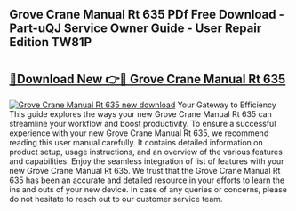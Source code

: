 ## Grove Crane Manual Rt 635 PDf Free Download - Part-uQJ Service Owner Guide - User Repair Edition TW81P

# <h2><a href="http://bc54888.oget.top/?id=Grove+Crane+Manual+Rt+635">🔗Download New 👉🔴 Grove Crane Manual Rt 635</a></h2>

[![Grove Crane Manual Rt 635 new download](https://i.imgur.com/5g1atiW.png)](http://bc54888.oget.top/?id=Grove+Crane+Manual+Rt+635)
Your Gateway to Efficiency This guide explores the ways your new Grove Crane Manual Rt 635 can streamline your workflow and boost productivity. To ensure a successful experience with your new Grove Crane Manual Rt 635, we recommend reading this user manual carefully. It contains detailed information on product setup, usage instructions, and an overview of the various features and capabilities. Enjoy the seamless integration of list of features with your new Grove Crane Manual Rt 635. We trust that the Grove Crane Manual Rt 635 has been an accurate and detailed resource in your efforts to learn the ins and outs of your new device. In case of any queries or concerns, please do not hesitate to reach out to our customer service team.
